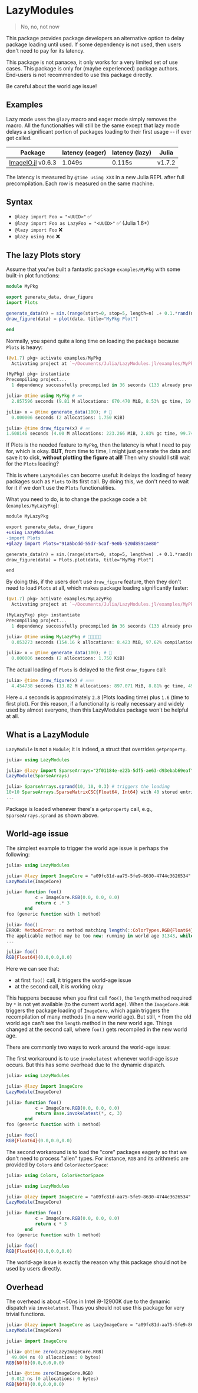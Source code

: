 # LazyModules

> No, no, not now

This package provides package developers an alternative option to delay package loading until used.
If some dependency is not used, then users don't need to pay for its latency.

This package is not panacea, it only works for a very limited set of use cases. This package is only
for (maybe experienced) package authors. End-users is not recommended to use this package directly.

Be careful about the world age issue!

## Examples

Lazy mode uses the `@lazy` macro and eager mode simply removes the macro. All the functionalties
will still be the same except that lazy mode delays a significant portion of packages loading to
their first usage -- if ever get called.

| Package                 | latency (eager)    | latency (lazy) | Julia   |
| ------------------      | -----------------  | -------------- | ------  |
| [ImageIO.jl] v0.6.3     |  1.049s            |  0.115s        | v1.7.2  |

The latency is measured by `@time using XXX` in a new Julia REPL after full precompilation.  Each
row is measured on the same machine.

## Syntax

- `@lazy import Foo = "<UUID>"` ✅
- `@lazy import Foo as LazyFoo = "<UUID>"` ✅ (Julia 1.6+)
- `@lazy import Foo` ❌
- `@lazy using Foo` ❌

## The lazy Plots story

Assume that you've built a fantastic package `examples/MyPkg` with some built-in plot functions:

```julia
module MyPkg

export generate_data, draw_figure
import Plots

generate_data(n) = sin.(range(start=0, stop=5, length=n) .+ 0.1.*rand(n))
draw_figure(data) = plot(data, title="MyPkg Plot")

end
```

Normally, you spend quite a long time on loading the package because `Plots` is heavy:

```julia
(@v1.7) pkg> activate examples/MyPkg
  Activating project at `~/Documents/Julia/LazyModules.jl/examples/MyPkg`

(MyPkg) pkg> instantiate
Precompiling project...
  1 dependency successfully precompiled in 36 seconds (133 already precompiled)

julia> @time using MyPkg # 💤
  2.857596 seconds (9.81 M allocations: 670.470 MiB, 8.53% gc time, 19.95% compilation time)

julia> x = @time generate_data(100); # 🚀
  0.000006 seconds (2 allocations: 1.750 KiB)

julia> @time draw_figure(x) # 💤
1.608146 seconds (4.00 M allocations: 223.266 MiB, 2.83% gc time, 99.74% compilation time)
```

If Plots is the needed feature to `MyPkg`, then the latency is what I need to pay for, which is
okay. **BUT**, from time to time, I might just generate the data and save it to disk, **without
plotting the figure at all!** Then why should I still wait for the `Plots` loading?

This is where `LazyModules` can become useful: it delays the loading of heavy packages such as
`Plots` to its first call. By doing this, we don't need to wait for it if we don't use the `Plots`
functionalities.

What you need to do, is to change the package code a bit (`examples/MyLazyPkg`):

```diff
module MyLazyPkg

export generate_data, draw_figure
+using LazyModules
-import Plots
+@lazy import Plots="91a5bcdd-55d7-5caf-9e0b-520d859cae80"

generate_data(n) = sin.(range(start=0, stop=5, length=n) .+ 0.1.*rand(n))
draw_figure(data) = Plots.plot(data, title="MyPkg Plot")

end
```

By doing this, if the users don't use `draw_figure` feature, then they don't need to load `Plots` at
all, which makes package loading significantly faster:

```julia
(@v1.7) pkg> activate examples/MyLazyPkg
  Activating project at `~/Documents/Julia/LazyModules.jl/examples/MyPkg`

(MyLazyPkg) pkg> instantiate
Precompiling project...
  1 dependency successfully precompiled in 36 seconds (133 already precompiled)

julia> @time using MyLazyPkg # 🚀🚀🚀🚀🚀
  0.053273 seconds (154.16 k allocations: 8.423 MiB, 97.62% compilation time)

julia> x = @time generate_data(100); # 🚀
  0.000006 seconds (2 allocations: 1.750 KiB)
```

The actual loading of `Plots` is delayed to the first `draw_figure` call:

```julia
julia> @time draw_figure(x) # 💤💤
  4.454738 seconds (13.82 M allocations: 897.071 MiB, 8.81% gc time, 49.97% compilation time)
```

Here `4.4` seconds is approximately `2.8` (Plots loading time) plus `1.6` (time to first plot). For
this reason, if a functionality is really necessary and widely used by almost everyone, then this
LazyModules package won't be helpful at all.

## What is a LazyModule

`LazyModule` is not a `Module`; it is indeed, a struct that overrides `getproperty`.

```julia
julia> using LazyModules

julia> @lazy import SparseArrays="2f01184e-e22b-5df5-ae63-d93ebab69eaf"
LazyModule(SparseArrays)

julia> SparseArrays.sprand(10, 10, 0.3) # triggers the loading
10×10 SparseArrays.SparseMatrixCSC{Float64, Int64} with 40 stored entries:
...
```

Package is loaded whenever there's a `getproperty` call, e.g., `SparseArrays.sprand` as shown above.

## World-age issue

The simplest example to trigger the world age issue is perhaps the following:

```julia
julia> using LazyModules

julia> @lazy import ImageCore = "a09fc81d-aa75-5fe9-8630-4744c3626534"
LazyModule(ImageCore)

julia> function foo()
           c = ImageCore.RGB(0.0, 0.0, 0.0)
           return c .* 3
       end
foo (generic function with 1 method)

julia> foo()
ERROR: MethodError: no method matching length(::ColorTypes.RGB{Float64})
The applicable method may be too new: running in world age 31343, while current world is 31370.
...

julia> foo()
RGB{Float64}(0.0,0.0,0.0)
```

Here we can see that:

- at first `foo()` call, it triggers the world-age issue
- at the second call, it is working okay

This happens because when you first call `foo()`, the `length` method required by `*` is not yet
available (to the current world age). When the `ImageCore.RGB` triggers the package loading of
`ImageCore`, which again triggers the recompilation of many methods (in a new world age). But still,
`*` from the old world age can't see the `length` method in the new world age. Things changed at the
second call, where `foo()` gets recompiled in the new world age.

There are commonly two ways to work around the world-age issue:

The first workaround is to use `invokelatest` whenever world-age issue occurs.
But this has some overhead due to the dynamic dispatch.

```julia
julia> using LazyModules

julia> @lazy import ImageCore
LazyModule(ImageCore)

julia> function foo()
           c = ImageCore.RGB(0.0, 0.0, 0.0)
           return Base.invokelatest(*, c, 3)
       end
foo (generic function with 1 method)

julia> foo()
RGB{Float64}(0.0,0.0,0.0)
```

The second workaround is to load the "core" packages eagerly so that we don't need to process
"alien" types. For instance, `RGB` and its arithmetic are provided by `Colors` and
`ColorVectorSpace`:

```julia
julia> using Colors, ColorVectorSpace

julia> using LazyModules

julia> @lazy import ImageCore = "a09fc81d-aa75-5fe9-8630-4744c3626534"
LazyModule(ImageCore)

julia> function foo()
           c = ImageCore.RGB(0.0, 0.0, 0.0)
           return c * 3
       end
foo (generic function with 1 method)

julia> foo()
RGB{Float64}(0.0,0.0,0.0)
```

The world-age issue is exactly the reason why this package should not be used by users directly.

## Overhead

The overhead is about ~50ns in Intel i9-12900K due to the dynamic dispatch via `invokelatest`. Thus
you should not use this package for very trivial functions.

```julia
julia> @lazy import ImageCore as LazyImageCore = "a09fc81d-aa75-5fe9-8630-4744c3626534"
LazyModule(ImageCore)

julia> import ImageCore

julia> @btime zero(LazyImageCore.RGB)
  49.004 ns (0 allocations: 0 bytes)
RGB{N0f8}(0.0,0.0,0.0)

julia> @btime zero(ImageCore.RGB)
  0.012 ns (0 allocations: 0 bytes)
RGB{N0f8}(0.0,0.0,0.0)
```


[ImageIO.jl]: https://github.com/JuliaIO/ImageIO.jl

